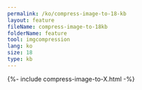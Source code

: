 ```yaml
---
permalink: /ko/compress-image-to-18-kb
layout: feature
fileName: compress-image-to-18kb
folderName: feature
tool: imgcompression
lang: ko
size: 18
type: kb
---
```


{%- include compress-image-to-X.html -%}
